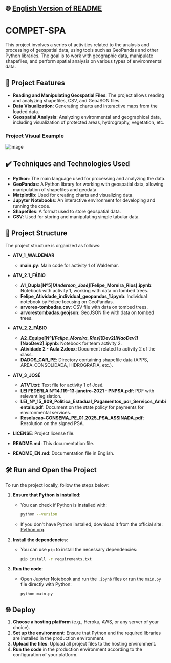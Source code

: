 ## 🌐 [English Version of README](README_EN.md)

# COMPET-SPA

This project involves a series of activities related to the analysis and processing of geospatial data, using tools such as GeoPandas and other Python libraries. The goal is to work with geographic data, manipulate shapefiles, and perform spatial analysis on various types of environmental data.

## 🔨 Project Features

- **Reading and Manipulating Geospatial Files**: The project allows reading and analyzing shapefiles, CSV, and GeoJSON files.
- **Data Visualization**: Generating charts and interactive maps from the loaded data.
- **Geospatial Analysis**: Analyzing environmental and geographical data, including visualization of protected areas, hydrography, vegetation, etc.

### Project Visual Example

![image](https://github.com/user-attachments/assets/62a9e0f7-e25d-423c-9c23-bdf772f5d2ad)

## ✔️ Techniques and Technologies Used

- **Python**: The main language used for processing and analyzing the data.
- **GeoPandas**: A Python library for working with geospatial data, allowing manipulation of shapefiles and geodata.
- **Matplotlib**: Used for creating charts and visualizing data.
- **Jupyter Notebooks**: An interactive environment for developing and running the code.
- **Shapefiles**: A format used to store geospatial data.
- **CSV**: Used for storing and manipulating simple tabular data.

## 📁 Project Structure

The project structure is organized as follows:

- **ATV_1_WALDEMAR**
  - **main.py**: Main code for activity 1 of Waldemar.

- **ATV_2.1_FÁBIO**
  - **A1_Dupla[Nº5]_[Anderson_José]_[Felipe_Moreira_Rios].ipynb**: Notebook with activity 1, working with data on tombed trees.
  - **Felipe_Atividade_individual_geopandas_1.ipynb**: Individual notebook by Felipe focusing on GeoPandas.
  - **arvores-tombadas.csv**: CSV file with data on tombed trees.
  - **arvorestombadas.geojson**: GeoJSON file with data on tombed trees.

- **ATV_2.2_FÁBIO**
  - **A2_Equipe[Nº]_[Felipe_Moreira_Rios]_[Dev2]_[NaoDev1]_[NaoDev2].ipynb**: Notebook for team activity 2.
  - **Atividade 2 - Aula 2.docx**: Document related to activity 2 of the class.
  - **DADOS_CAR_PE**: Directory containing shapefile data (APPS, AREA_CONSOLIDADA, HIDROGRAFIA, etc.).

- **ATV_3_JOSÉ**
  - **ATV1.txt**: Text file for activity 1 of José.
  - **LEI FEDERLA N°14.119-13-janeiro-2021 - PNPSA.pdf**: PDF with relevant legislation.
  - **LEI_Nº_15_809_Política_Estadual_Pagamentos_por_Serviços_Ambientais.pdf**: Document on the state policy for payments for environmental services.
  - **Resolucao-CONSEMA_PE_01.2025_PSA_ASSINADA.pdf**: Resolution on the signed PSA.

- **LICENSE**: Project license file.

- **README.md**: This documentation file.

- **README_EN.md**: Documentation file in English.

## 🛠️ Run and Open the Project

To run the project locally, follow the steps below:

1. **Ensure that Python is installed**:
   - You can check if Python is installed with:
   
     ```bash
     python --version
     ```

   - If you don't have Python installed, download it from the official site: [Python.org](https://www.python.org/).

2. **Install the dependencies**:
   - You can use `pip` to install the necessary dependencies:
   
     ```bash
     pip install -r requirements.txt
     ```

3. **Run the code**:
   - Open Jupyter Notebook and run the `.ipynb` files or run the `main.py` file directly with Python:
   
     ```bash
     python main.py
     ```

## 🌐 Deploy

1. **Choose a hosting platform** (e.g., Heroku, AWS, or any server of your choice).
2. **Set up the environment**: Ensure that Python and the required libraries are installed in the production environment.
3. **Upload the files**: Upload all project files to the hosting environment.
4. **Run the code** in the production environment according to the configuration of your platform.
